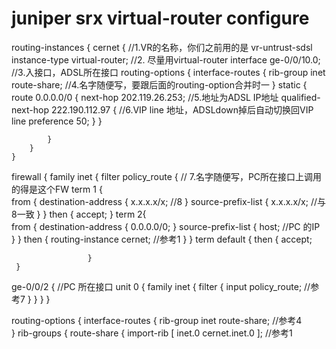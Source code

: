 # juniper srx virtual-router configure
routing-instances {
    cernet {                               //1.VR的名称，你们之前用的是 vr-untrust-sdsl
        instance-type virtual-router;      //2. 尽量用virtual-router
        interface ge-0/0/10.0;             //3.入接口，ADSL所在接口
        routing-options {
            interface-routes {
                rib-group inet route-share; //4.名字随便写，要跟后面的routing-option合并时一
            }
            static {
                route 0.0.0.0/0 {
                    next-hop 202.119.26.253; //5.地址为ADSL IP地址
                    qualified-next-hop 222.190.112.97 {  //6.VIP line 地址，ADSLdown掉后自动切换回VIP line
                        preference 50;
                    }
                }
               
            }
        }
    }

firewall {
    family inet {
        filter policy_route {    // 7.名字随便写，PC所在接口上调用的得是这个FW
           term 1 {                    
                from {
                    destination-address {
                       x.x.x.x/x;                  //8
                    }
                    source-prefix-list {
                        x.x.x.x/x;                 //与8一致
                    }
                }
                then {
                   accept;
                }
            term 2{                   
                from {
                    destination-address {
                        0.0.0.0/0;
                    }
                    source-prefix-list {
                        host;                   //PC 的IP     
                    }
                }
                then {
                    routing-instance cernet;     //参考1
                }
            }
            term default {
              then {
                   accept;

                     }
     }
 
 
ge-0/0/2 {                             //PC 所在接口
    unit 0 {
        family inet {
                filter {
                  input policy_route;  //参考7
            }
        }
    }
}





routing-options {
    interface-routes {
        rib-group inet route-share;       //参考4                      
    }
    rib-groups {
        route-share {
            import-rib [ inet.0 cernet.inet.0  ];  //参考1
